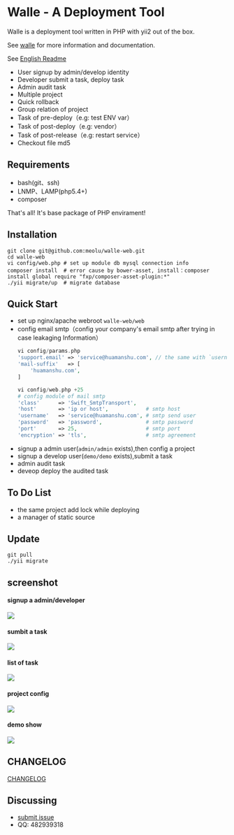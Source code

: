 Walle - A Deployment Tool
=========================
Walle is a deployment tool written in PHP with yii2 out of the box.

See [walle](http://www.huamanshu.com/walle.html) for more information and documentation.

See [English Readme](https://github.com/meolu/walle-web/blob/master/README-zh.md)

* User signup by admin/develop identity
* Developer submit a task, deploy task
* Admin audit task
* Multiple project
* Quick rollback
* Group relation of project
* Task of pre-deploy（e.g: test ENV var）
* Task of post-deploy（e.g: vendor）
* Task of post-release（e.g: restart service）
* Checkout file md5


Requirements
------------

* bash(git、ssh)
* LNMP、LAMP(php5.4+)
* composer

That's all! It's base package of PHP envirament!


Installation
------------
```
git clone git@github.com:meolu/walle-web.git
cd walle-web
vi config/web.php # set up module db mysql connection info
composer install  # error cause by bower-asset, install：composer install global require "fxp/composer-asset-plugin:*"
./yii migrate/up  # migrate database
```


Quick Start
-------------

* set up nginx/apache webroot `walle-web/web`
* config email smtp（config your company's email smtp after trying in case leakaging Information）
    ```php
    vi config/params.php
    'support.email' => 'service@huamanshu.com', // the same with `username` of the module of `config/web.php`
    'mail-suffix'   => [
        'huamanshu.com',
    ]

    vi config/web.php +25
    # config module of mail smtp
    'class'      => 'Swift_SmtpTransport',
    'host'       => 'ip or host',            # smtp host
    'username'   => 'service@huamanshu.com', # smtp send user
    'password'   => 'password',              # smtp password
    'port'       => 25,                      # smtp port
    'encryption' => 'tls',                   # smtp agreement
    ```
* signup a admin user(`admin/admin` exists),then config a project
* signup a develop user(`demo/demo` exists),submit a task
* admin audit task
* deveop deploy the audited task



To Do List
----------

* the same project add lock while deploying
* a manager of static source

Update
-----------------
```
git pull
./yii migrate
```


screenshot
----------
#### signup a admin/developer
![](https://raw.github.com/meolu/walle-web/master/screenshots/login.png)

#### sumbit a task
![](https://raw.github.com/meolu/walle-web/master/screenshots/walle-submit.jpg)

#### list of task
![](https://raw.github.com/meolu/walle-web/master/screenshots/walle-dev-list.jpg)

#### project config
![](https://raw.github.com/meolu/walle-web/master/screenshots/walle-config-edit.jpg)

#### demo show
![](https://raw.github.com/meolu/walle-web/master/screenshots/walle.gif)

## CHANGELOG
[CHANGELOG](https://github.com/meolu/walle-web/blob/master/CHANGELOG.md)


Discussing
----------
- [submit issue](https://github.com/meolu/walle-web/issues/new)
- QQ: 482939318

